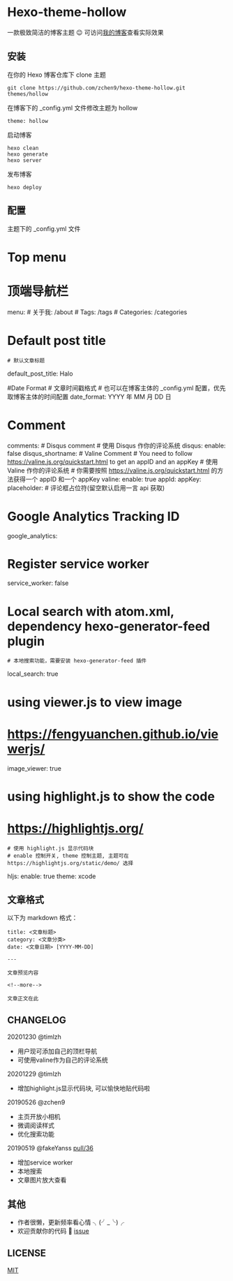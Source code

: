 # Hexo-theme-hollow

一款极致简洁的博客主题 😉 可访问[我的博客](http://www.chen9.info/fragment/)查看实际效果

## 安装

在你的 Hexo 博客仓库下 clone 主题

	git clone https://github.com/zchen9/hexo-theme-hollow.git themes/hollow

在博客下的 _config.yml 文件修改主题为 hollow
	
	theme: hollow

启动博客

	hexo clean
	hexo generate
	hexo server
	
发布博客

	hexo deploy
	
## 配置

主题下的 _config.yml 文件

  # Top menu
  # 顶端导航栏
  menu:
    # 关于我: /about
    # Tags: /tags
    # Categories: /categories

  # Default post title
	# 默认文章标题
  default_post_title: Halo

  #Date Format
	# 文章时间戳格式
	# 也可以在博客主体的 _config.yml 配置，优先取博客主体的时间配置
  date_format: YYYY 年 MM 月 DD 日

  # Comment 
  comments:
    # Disqus comment
    # 使用 Disqus 作你的评论系统
    disqus:
      enable: false
      disqus_shortname:
    # Valine Comment
    # You need to follow https://valine.js.org/quickstart.html to get an appID and an appKey
    # 使用 Valine 作你的评论系统
    # 你需要按照 https://valine.js.org/quickstart.html 的方法获得一个 appID 和一个 appKey
    valine:
      enable: true
      appId: 
      appKey: 
      placeholder:  # 评论框占位符(留空默认启用一言 api 获取)

  # Google Analytics Tracking ID
  google_analytics: 

  # Register service worker
  service_worker: false

  # Local search with atom.xml, dependency hexo-generator-feed plugin
	# 本地搜索功能，需要安装 hexo-generator-feed 插件
  local_search: true

  # using viewer.js to view image
  # https://fengyuanchen.github.io/viewerjs/
  image_viewer: true

  # using highlight.js to show the code
  # https://highlightjs.org/
	# 使用 highlight.js 显示代码块
	# enable 控制开关, theme 控制主题, 主题可在 https://highlightjs.org/static/demo/ 选择
  hljs:
    enable: true
    theme: xcode

## 文章格式

以下为 markdown 格式：

```
title: <文章标题>
category: <文章分类>
date: <文章日期> [YYYY-MM-DD]

---

文章预览内容

<!--more-->

文章正文在此

```

## CHANGELOG

20201230 @timlzh
- 用户现可添加自己的顶栏导航
- 可使用valine作为自己的评论系统

20201229 @timlzh
- 增加highlight.js显示代码块, 可以愉快地贴代码啦

20190526 @zchen9
- 主页开放小相机
- 微调阅读样式
- 优化搜索功能

20190519 @fakeYanss [pull/36](https://github.com/zchen9/hexo-theme-hollow/pull/36)
- 增加service worker
- 本地搜索
- 文章图片放大查看

## 其他

- 作者很懒，更新频率看心情 ╮(╯_╰)╭
- 欢迎贡献你的代码 🙋 [issue](https://github.com/zchen9/hexo-theme-hollow/issues)

## LICENSE

[MIT](https://github.com/zchen9/hexo-theme-hollow/blob/master/LICENSE)
